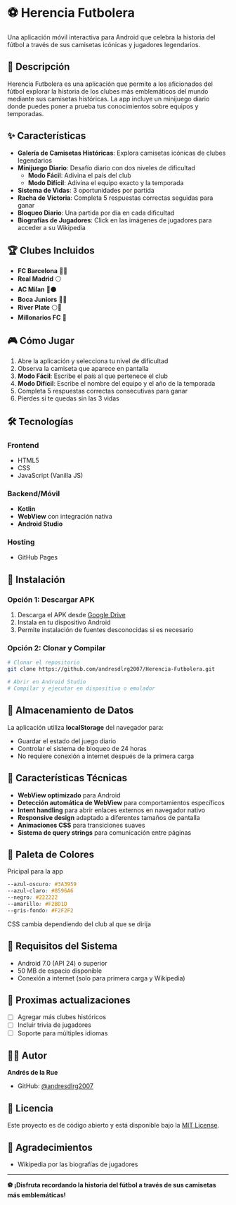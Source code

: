 # ⚽ Herencia Futbolera

Una aplicación móvil interactiva para Android que celebra la historia del fútbol a través de sus camisetas icónicas y jugadores legendarios.

## 📱 Descripción

Herencia Futbolera es una aplicación que permite a los aficionados del fútbol explorar la historia de los clubes más emblemáticos del mundo mediante sus camisetas históricas. La app incluye un minijuego diario donde puedes poner a prueba tus conocimientos sobre equipos y temporadas.

## ✨ Características

- **Galería de Camisetas Históricas**: Explora camisetas icónicas de clubes legendarios
- **Minijuego Diario**: Desafío diario con dos niveles de dificultad
  - **Modo Fácil**: Adivina el país del club
  - **Modo Difícil**: Adivina el equipo exacto y la temporada
- **Sistema de Vidas**: 3 oportunidades por partida
- **Racha de Victoria**: Completa 5 respuestas correctas seguidas para ganar
- **Bloqueo Diario**: Una partida por día en cada dificultad
- **Biografías de Jugadores**: Click en las imágenes de jugadores para acceder a su Wikipedia

## 🏆 Clubes Incluidos

- **FC Barcelona** 🔴🔵
- **Real Madrid** ⚪
- **AC Milan** 🔴⚫
- **Boca Juniors** 💙💛
- **River Plate** ⚪🔴
- **Millonarios FC** 💙

## 🎮 Cómo Jugar

1. Abre la aplicación y selecciona tu nivel de dificultad
2. Observa la camiseta que aparece en pantalla
3. **Modo Fácil**: Escribe el país al que pertenece el club
4. **Modo Difícil**: Escribe el nombre del equipo y el año de la temporada
5. Completa 5 respuestas correctas consecutivas para ganar
6. Pierdes si te quedas sin las 3 vidas

## 🛠️ Tecnologías

### Frontend
- HTML5
- CSS
- JavaScript (Vanilla JS)

### Backend/Móvil
- **Kotlin**
- **WebView** con integración nativa
- **Android Studio**

### Hosting
- GitHub Pages

## 🚀 Instalación

### Opción 1: Descargar APK
1. Descarga el APK desde [Google Drive](https://drive.google.com/file/d/157K7LcZ9-agI1Zl6GdrwQmWcrmm_iP9m/view?usp=sharing)
2. Instala en tu dispositivo Android
3. Permite instalación de fuentes desconocidas si es necesario

### Opción 2: Clonar y Compilar
```bash
# Clonar el repositorio
git clone https://github.com/andresdlrg2007/Herencia-Futbolera.git

# Abrir en Android Studio
# Compilar y ejecutar en dispositivo o emulador
```

## 💾 Almacenamiento de Datos

La aplicación utiliza **localStorage** del navegador para:
- Guardar el estado del juego diario
- Controlar el sistema de bloqueo de 24 horas
- No requiere conexión a internet después de la primera carga

## 🔧 Características Técnicas

- **WebView optimizado** para Android
- **Detección automática de WebView** para comportamientos específicos
- **Intent handling** para abrir enlaces externos en navegador nativo
- **Responsive design** adaptado a diferentes tamaños de pantalla
- **Animaciones CSS** para transiciones suaves
- **Sistema de query strings** para comunicación entre páginas

## 🎨 Paleta de Colores
Pricipal para la app
```css
--azul-oscuro: #3A3959
--azul-claro: #8596A6
--negro: #222222
--amarillo: #F2BD1D
--gris-fondo: #F2F2F2
```
CSS cambia dependiendo del club al que se dirija

## 📱 Requisitos del Sistema

- Android 7.0 (API 24) o superior
- 50 MB de espacio disponible
- Conexión a internet (solo para primera carga y Wikipedia)

## 📝 Proximas actualizaciones

- [ ] Agregar más clubes históricos
- [ ] Incluir trivia de jugadores
- [ ] Soporte para múltiples idiomas

## 👨‍💻 Autor

**Andrés de la Rue**
- GitHub: [@andresdlrg2007](https://github.com/andresdlrg2007)

## 📄 Licencia

Este proyecto es de código abierto y está disponible bajo la [MIT License](LICENSE).

## 🙏 Agradecimientos

- Wikipedia por las biografías de jugadores



---

**⚽ ¡Disfruta recordando la historia del fútbol a través de sus camisetas más emblemáticas!**
